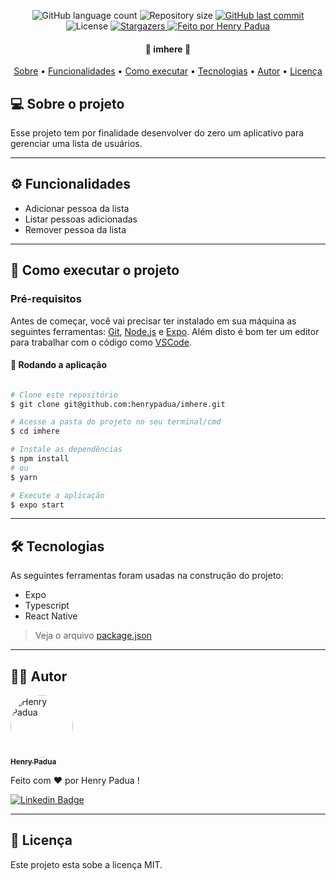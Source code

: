 <p align="center">
  <img alt="GitHub language count" src="https://img.shields.io/github/languages/count/henrypadua/imhere?color=%2304D361&style=for-the-badge">

  <img alt="Repository size" src="https://img.shields.io/github/repo-size/henrypadua/imhere?style=for-the-badge" />

  <a href="https://github.com/henrypadua/imhere/commits/main">
    <img alt="GitHub last commit" src="https://img.shields.io/github/last-commit/henrypadua/imhere?style=for-the-badge" />
  </a>

   <img alt="License" src="https://img.shields.io/badge/license-MIT-brightgreen?style=for-the-badge">

   <a href="https://github.com/henrypadua/imhere/stargazers">
    <img alt="Stargazers" src="https://img.shields.io/github/stars/henrypadua/imhere?style=for-the-badge">
  </a>

  <a href="https://www.linkedin.com/in/henrypadua/">
    <img alt="Feito por Henry Padua" src="https://img.shields.io/badge/feito%20por-Henry%20Padua-%231b9?style=for-the-badge">
  </a>
</p>

<h4 align="center">
	🚧 imhere 🚧
</h4>

<p align="center">
  <a href="#--sobre-o-projeto">Sobre</a> •
  <a href="#-%EF%B8%8F-funcionalidades">Funcionalidades</a> •
  <a href="#--como-executar-o-projeto">Como executar</a> •
  <a href="#--tecnologias">Tecnologias</a> •
  <a href="#--autor">Autor</a> •
  <a href="#--licença">Licença</a>
</p>

<!-- ![](https://raw.githubusercontent.com/henrypadua/imhere/main/src/assets/cover.jpg) -->

## [](https://github.com/henrypadua/imhere#--sobre-o-projeto) 💻 Sobre o projeto

Esse projeto tem por finalidade desenvolver do zero um aplicativo para gerenciar uma lista de usuários.

---

## [](https://github.com/henrypadua/imhere#-%EF%B8%8F-funcionalidades) ⚙️ Funcionalidades

- Adicionar pessoa da lista
- Listar pessoas adicionadas
- Remover pessoa da lista

---

## [](https://github.com/henrypadua/imhere#--como-executar-o-projeto) 🚀 Como executar o projeto

### Pré-requisitos

Antes de começar, você vai precisar ter instalado em sua máquina as seguintes ferramentas:
[Git](https://git-scm.com), [Node.js](https://nodejs.org/en/) e [Expo](https://docs.expo.dev/).
Além disto é bom ter um editor para trabalhar com o código como [VSCode](https://code.visualstudio.com/).

#### 🧭 Rodando a aplicação

```bash

# Clone este repositório
$ git clone git@github.com:henrypadua/imhere.git

# Acesse a pasta do projeto no seu terminal/cmd
$ cd imhere

# Instale as dependências
$ npm install
# ou
$ yarn

# Execute a aplicação
$ expo start

```

---

## [](https://github.com/henrypadua/imhere#--tecnologias) 🛠 Tecnologias

As seguintes ferramentas foram usadas na construção do projeto:

- Expo
- Typescript
- React Native

> Veja o arquivo [package.json](https://github.com/henrypadua/imhere/blob/master/package.json)

---

## [](https://github.com/henrypadua/imhere#--autor) 👨‍🚀 Autor

<a href="https://www.linkedin.com/in/henrypadua/">
 <img style="border-radius: 50%;" src="https://avatars.githubusercontent.com/u/39802652?v=4" width="100px;" alt="Henry Padua"/>
 <br />
 <sub><b>Henry Padua</b></sub></a>
 <br />

Feito com ❤️ por Henry Padua !

[![Linkedin Badge](https://img.shields.io/badge/-LinkedIn-blue?style=for-the-badge&logo=Linkedin&logoColor=white&link=https://www.linkedin.com/in/henrypadua/)](https://www.linkedin.com/in/henrypadua/)

---

## [](https://github.com/henrypadua/imhere#--licença) 📝 Licença

Este projeto esta sobe a licença MIT.